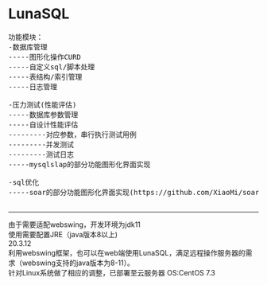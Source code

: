 # LunaSQL
<pre>
功能模块：
-数据库管理
-----图形化操作CURD
-----自定义sql/脚本处理
-----表结构/索引管理
-----日志管理

-压力测试(性能评估)
-----数据库参数管理
-----自设计性能评估
---------对应参数，串行执行测试用例
---------并发测试
---------测试日志
-----mysqlslap的部分功能图形化界面实现

-sql优化
-----soar的部分功能图形化界面实现(https://github.com/XiaoMi/soar)

</pre>

<hr>
由于需要适配webswing，开发环境为jdk11<br>
使用需要配置JRE（java版本8以上)<br>
20.3.12<br>
利用webswing框架，也可以在web端使用LunaSQL，满足远程操作服务器的需求（webswing支持的java版本为8-11）。<br>
针对Linux系统做了相应的调整，已部署至云服务器 OS:CentOS 7.3<br>

